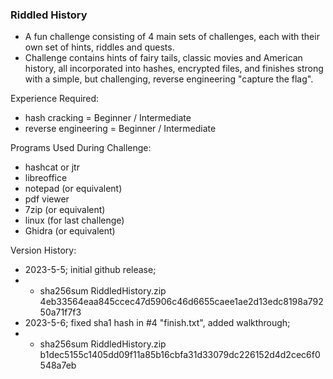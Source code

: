 ### Riddled History
- A fun challenge consisting of 4 main sets of challenges, each with their own set of hints, riddles and quests. 
- Challenge contains hints of fairy tails, classic movies and American history, all incorporated into hashes, encrypted files, and finishes strong with a simple, but challenging, reverse engineering "capture the flag".

Experience Required:
- hash cracking = Beginner / Intermediate
- reverse engineering = Beginner / Intermediate

Programs Used During Challenge:
- hashcat or jtr
- libreoffice
- notepad (or equivalent)
- pdf viewer
- 7zip (or equivalent)
- linux (for last challenge)
- Ghidra (or equivalent)

Version History:
- 2023-5-5; initial github release; 
- - sha256sum RiddledHistory.zip
4eb33564eaa845ccec47d5906c46d6655caee1ae2d13edc8198a79250a71f7f3
- 2023-5-6; fixed sha1 hash in #4 "finish.txt", added walkthrough; 
- - sha256sum RiddledHistory.zip b1dec5155c1405dd09f11a85b16cbfa31d33079dc226152d4d2cec6f0548a7eb

